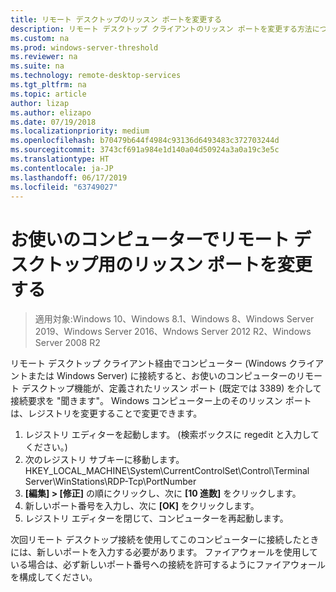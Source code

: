 ```yaml
---
title: リモート デスクトップのリッスン ポートを変更する
description: リモート デスクトップ クライアントのリッスン ポートを変更する方法について説明します。
ms.custom: na
ms.prod: windows-server-threshold
ms.reviewer: na
ms.suite: na
ms.technology: remote-desktop-services
ms.tgt_pltfrm: na
ms.topic: article
author: lizap
ms.author: elizapo
ms.date: 07/19/2018
ms.localizationpriority: medium
ms.openlocfilehash: b70479b644f4984c93136d6493483c372703244d
ms.sourcegitcommit: 3743cf691a984e1d140a04d50924a3a0a19c3e5c
ms.translationtype: HT
ms.contentlocale: ja-JP
ms.lasthandoff: 06/17/2019
ms.locfileid: "63749027"
---
```

# <a name="change-the-listening-port-for-remote-desktop-on-your-computer"></a>お使いのコンピューターでリモート デスクトップ用のリッスン ポートを変更する

>適用対象:Windows 10、Windows 8.1、Windows 8、Windows Server 2019、Windows Server 2016、Wndows Server 2012 R2、Windows Server 2008 R2

リモート デスクトップ クライアント経由でコンピューター (Windows クライアントまたは Windows Server) に接続すると、お使いのコンピューターのリモート デスクトップ機能が、定義されたリッスン ポート (既定では 3389) を介して接続要求を "聞きます"。 Windows コンピューター上のそのリッスン ポートは、レジストリを変更することで変更できます。

1. レジストリ エディターを起動します。 (検索ボックスに regedit と入力してください。)
2. 次のレジストリ サブキーに移動します。HKEY_LOCAL_MACHINE\System\CurrentControlSet\Control\Terminal Server\WinStations\RDP-Tcp\PortNumber
3. **[編集] > [修正]** の順にクリックし、次に **[10 進数]** をクリックします。
4. 新しいポート番号を入力し、次に **[OK]** をクリックします。 
5. レジストリ エディターを閉じて、コンピューターを再起動します。

次回リモート デスクトップ接続を使用してこのコンピューターに接続したときには、新しいポートを入力する必要があります。 ファイアウォールを使用している場合は、必ず新しいポート番号への接続を許可するようにファイアウォールを構成してください。

